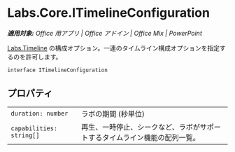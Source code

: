
# <a name="labs.core.itimelineconfiguration"></a>Labs.Core.ITimelineConfiguration

 _**適用対象:** Office 用アプリ | Office アドイン | Office Mix | PowerPoint_

[Labs.Timeline](../../reference/office-mix/labs.timeline.md) の構成オプション。一連のタイムライン構成オプションを指定するのを許可します。

```
interface ITimelineConfiguration
```


## <a name="properties"></a>プロパティ


|||
|:-----|:-----|
| `duration: number`|ラボの期間 (秒単位)|
| `capabilities: string[]`|再生、一時停止、シークなど、ラボがサポートするタイムライン機能の配列一覧。|
